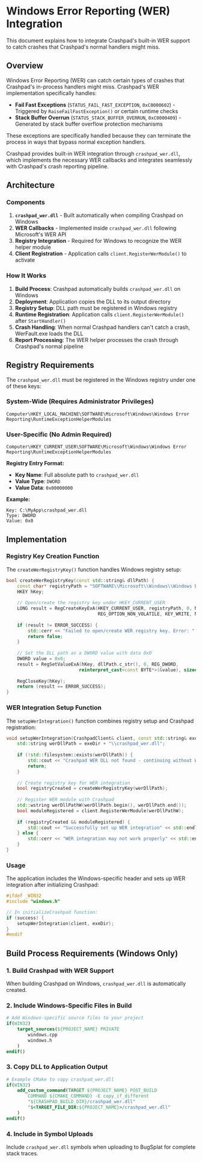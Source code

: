 # Windows Error Reporting (WER) Integration

This document explains how to integrate Crashpad's built-in WER support to catch crashes that Crashpad's normal handlers might miss.

## Overview

Windows Error Reporting (WER) can catch certain types of crashes that Crashpad's in-process handlers might miss. Crashpad's WER implementation specifically handles:

- **Fail Fast Exceptions** (`STATUS_FAIL_FAST_EXCEPTION`, `0xC0000602`) - Triggered by `RaiseFailFastException()` or certain runtime checks
- **Stack Buffer Overrun** (`STATUS_STACK_BUFFER_OVERRUN`, `0xC0000409`) - Generated by stack buffer overflow protection mechanisms

These exceptions are specifically handled because they can terminate the process in ways that bypass normal exception handlers.

Crashpad provides built-in WER integration through `crashpad_wer.dll`, which implements the necessary WER callbacks and integrates seamlessly with Crashpad's crash reporting pipeline.

## Architecture

### Components

1. **`crashpad_wer.dll`** - Built automatically when compiling Crashpad on Windows
2. **WER Callbacks** - Implemented inside `crashpad_wer.dll` following Microsoft's WER API
3. **Registry Integration** - Required for Windows to recognize the WER helper module
4. **Client Registration** - Application calls `client.RegisterWerModule()` to activate

### How It Works

1. **Build Process**: Crashpad automatically builds `crashpad_wer.dll` on Windows
2. **Deployment**: Application copies the DLL to its output directory
3. **Registry Setup**: DLL path must be registered in Windows registry
4. **Runtime Registration**: Application calls `client.RegisterWerModule()` after `StartHandler()`
5. **Crash Handling**: When normal Crashpad handlers can't catch a crash, WerFault.exe loads the DLL
6. **Report Processing**: The WER helper processes the crash through Crashpad's normal pipeline

## Registry Requirements

The `crashpad_wer.dll` must be registered in the Windows registry under one of these keys:

### System-Wide (Requires Administrator Privileges)
```
Computer\HKEY_LOCAL_MACHINE\SOFTWARE\Microsoft\Windows\Windows Error Reporting\RuntimeExceptionHelperModules
```

### User-Specific (No Admin Required)
```
Computer\HKEY_CURRENT_USER\SOFTWARE\Microsoft\Windows\Windows Error Reporting\RuntimeExceptionHelperModules
```

**Registry Entry Format:**
- **Key Name**: Full absolute path to `crashpad_wer.dll`
- **Value Type**: `DWORD`
- **Value Data**: `0x00000000`

**Example:**
```
Key: C:\MyApp\crashpad_wer.dll
Type: DWORD
Value: 0x0
```

## Implementation

### Registry Key Creation Function

The `createWerRegistryKey()` function handles Windows registry setup:

```cpp
bool createWerRegistryKey(const std::string& dllPath) {
    const char* registryPath = "SOFTWARE\\Microsoft\\Windows\\Windows Error Reporting\\RuntimeExceptionHelperModules";
    HKEY hKey;
    
    // Open/create the registry key under HKEY_CURRENT_USER
    LONG result = RegCreateKeyExA(HKEY_CURRENT_USER, registryPath, 0, NULL,
                                  REG_OPTION_NON_VOLATILE, KEY_WRITE, NULL, &hKey, NULL);
    
    if (result != ERROR_SUCCESS) {
        std::cerr << "Failed to open/create WER registry key. Error: " << result << std::endl;
        return false;
    }
    
    // Set the DLL path as a DWORD value with data 0x0
    DWORD value = 0x0;
    result = RegSetValueExA(hKey, dllPath.c_str(), 0, REG_DWORD,
                           reinterpret_cast<const BYTE*>(&value), sizeof(DWORD));
    
    RegCloseKey(hKey);
    return (result == ERROR_SUCCESS);
}
```

### WER Integration Setup Function

The `setupWerIntegration()` function combines registry setup and Crashpad registration:

```cpp
void setupWerIntegration(CrashpadClient& client, const std::string& exeDir) {
    std::string werDllPath = exeDir + "\\crashpad_wer.dll";
    
    if (!std::filesystem::exists(werDllPath)) {
        std::cout << "Crashpad WER DLL not found - continuing without WER integration" << std::endl;
        return;
    }
    
    // Create registry key for WER integration
    bool registryCreated = createWerRegistryKey(werDllPath);
    
    // Register WER module with Crashpad
    std::wstring werDllPathW(werDllPath.begin(), werDllPath.end());
    bool moduleRegistered = client.RegisterWerModule(werDllPathW);
    
    if (registryCreated && moduleRegistered) {
        std::cout << "Successfully set up WER integration" << std::endl;
    } else {
        std::cerr << "WER integration may not work properly" << std::endl;
    }
}
```

### Usage

The application includes the Windows-specific header and sets up WER integration after initializing Crashpad:

```cpp
#ifdef _WIN32
#include "windows.h"

// In initializeCrashpad function:
if (success) {
    setupWerIntegration(client, exeDir);
}
#endif
```

## Build Process Requirements (Windows Only)

### 1. Build Crashpad with WER Support
When building Crashpad on Windows, `crashpad_wer.dll` is automatically created.

### 2. Include Windows-Specific Files in Build
```cmake
# Add Windows-specific source files to your project
if(WIN32)
    target_sources(${PROJECT_NAME} PRIVATE
        windows.cpp
        windows.h
    )
endif()
```

### 3. Copy DLL to Application Output
```cmake
# Example CMake to copy crashpad_wer.dll
if(WIN32)
    add_custom_command(TARGET ${PROJECT_NAME} POST_BUILD
        COMMAND ${CMAKE_COMMAND} -E copy_if_different
        "${CRASHPAD_BUILD_DIR}/crashpad_wer.dll"
        "$<TARGET_FILE_DIR:${PROJECT_NAME}>/crashpad_wer.dll"
    )
endif()
```

### 4. Include in Symbol Uploads
Include `crashpad_wer.dll` symbols when uploading to BugSplat for complete stack traces.
